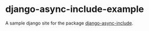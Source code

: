 # django-async-include-example
A sample django site for the package [django-async-include](https://github.com/diegojromerolopez/django-async-include/).
